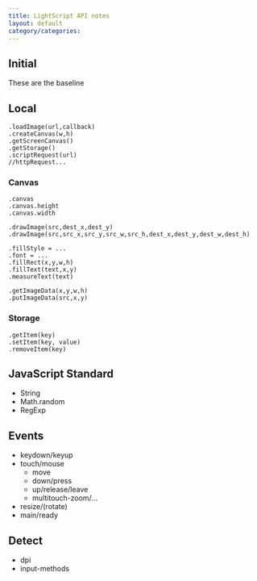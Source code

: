 ```yaml
---
title: LightScript API notes
layout: default
category/categories: 
---
```


## Initial

These are the baseline

## Local

    .loadImage(url,callback)
    .createCanvas(w,h)
    .getScreenCanvas()
    .getStorage()
    .scriptRequest(url)
    //httpRequest...

### Canvas

    .canvas
    .canvas.height
    .canvas.width

    .drawImage(src,dest_x,dest_y)
    .drawImage(src,src_x,src_y,src_w,src_h,dest_x,dest_y,dest_w,dest_h)

    .fillStyle = ...
    .font = ...
    .fillRect(x,y,w,h)
    .fillText(text,x,y)
    .measureText(text)

    .getImageData(x,y,w,h)
    .putImageData(src,x,y)

### Storage

    .getItem(key)
    .setItem(key, value)
    .removeItem(key)

## JavaScript Standard

- String
- Math.random
- RegExp

## Events

- keydown/keyup
- touch/mouse
  - move
  - down/press
  - up/release/leave
  - multitouch-zoom/...
- resize/(rotate)
- main/ready

## Detect

- dpi
- input-methods
